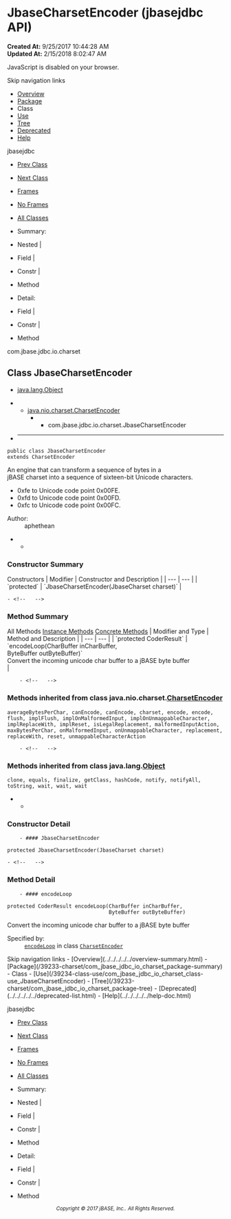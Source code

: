 # JbaseCharsetEncoder (jbasejdbc   API)

**Created At:** 9/25/2017 10:44:28 AM  
**Updated At:** 2/15/2018 8:02:47 AM  

<script type="text/javascript"><!--
    try {
        if (location.href.indexOf('is-external=true') == -1) {
            parent.document.title="JbaseCharsetEncoder (jbasejdbc   API)";
        }
    }
    catch(err) {
    }
//-->
var methods = {"i0":10};
var tabs = {65535:["t0","All Methods"],2:["t2","Instance Methods"],8:["t4","Concrete Methods"]};
var altColor = "altColor";
var rowColor = "rowColor";
var tableTab = "tableTab";
var activeTableTab = "activeTableTab";</script><noscript><div>JavaScript is disabled on your browser.</div></noscript><!-- ========= START OF TOP NAVBAR ======= -->
<!--   -->
Skip navigation links
<!--   -->
- [Overview](../../../../../overview-summary.html)
- [Package](/39233-charset/com_jbase_jdbc_io_charset_package-summary)
- Class
- [Use](/39234-class-use/com_jbase_jdbc_io_charset_class-use_JbaseCharsetEncoder)
- [Tree](/39233-charset/com_jbase_jdbc_io_charset_package-tree)
- [Deprecated](../../../../../deprecated-list.html)
- [Help](../../../../../help-doc.html)


jbasejdbc <br>

- [Prev Class](/39233-charset/com_jbase_jdbc_io_charset_JbaseCharsetDecoder "class in com.jbase.jdbc.io.charset")
- [Next Class](/39233-charset/com_jbase_jdbc_io_charset_JbasePrivateUseCharset "class in com.jbase.jdbc.io.charset")


- [Frames](../../../../../index.html?com/jbase/jdbc/io/charset//39233-charset/com_jbase_jdbc_io_charset_JbaseCharsetEncoder)
- [No Frames](/39233-charset/com_jbase_jdbc_io_charset_JbaseCharsetEncoder)


- [All Classes](../../../../../allclasses-noframe.html)


<script type="text/javascript"><!--
  allClassesLink = document.getElementById("allclasses_navbar_top");
  if(window==top) {
    allClassesLink.style.display = "block";
  }
  else {
    allClassesLink.style.display = "none";
  }
  //--></script>

- Summary:
- Nested |
- Field |
- Constr |
- Method


- Detail:
- Field |
- Constr |
- Method
<!--   -->
<!-- ========= END OF TOP NAVBAR ========= --><!-- ======== START OF CLASS DATA ======== -->
com.jbase.jdbc.io.charset

## Class JbaseCharsetEncoder

- [java.lang.Object](http://java.sun.com/j2se/1.5.0/docs/api/java/lang/Object.html?is-external=true "class or interface in java.lang")
- - [java.nio.charset.CharsetEncoder](http://java.sun.com/j2se/1.5.0/docs/api/java/nio/charset/CharsetEncoder.html?is-external=true "class or interface in java.nio.charset")
    - - com.jbase.jdbc.io.charset.JbaseCharsetEncoder


- * * *


```
public class JbaseCharsetEncoder
extends CharsetEncoder
```

An engine that can transform a sequence of bytes in a<br> jBASE charset into a sequence of sixteen-bit Unicode characters.<br>


- 0xfe to Unicode code point 0x00FE.<br>
- 0xfd to Unicode code point 0x00FD.<br>
- 0xfc to Unicode code point 0x00FC.<br>
<dl><dt><span class="simpleTagLabel">Author:</span></dt>
<dd>aphethean</dd></dl>

- <!-- ======== CONSTRUCTOR SUMMARY ======== -->
    - <!--   -->
### Constructor Summary


<caption><span>Constructors</span><span class="tabEnd"> </span></caption>| Modifier | Constructor and Description |
| --- | --- |
| `protected` | `JbaseCharsetEncoder(JbaseCharset charset)`  |

<!-- ========== METHOD SUMMARY =========== -->
    - <!--   -->
### Method Summary


<caption><span id="t0" class="activeTableTab"><span>All Methods</span><span class="tabEnd"> </span></span><span id="t2" class="tableTab"><span><a href="javascript:show(2);">Instance Methods</a></span><span class="tabEnd"> </span></span><span id="t4" class="tableTab"><span><a href="javascript:show(8);">Concrete Methods</a></span><span class="tabEnd"> </span></span></caption>| Modifier and Type | Method and Description |
| --- | --- |
| `protected CoderResult` | `encodeLoop(CharBuffer inCharBuffer,<br>          ByteBuffer outByteBuffer)`<br>Convert the incoming unicode char buffer to a jBASE byte buffer<br> |


        - <!--   -->
### Methods inherited from class java.nio.charset.[CharsetEncoder](http://java.sun.com/j2se/1.5.0/docs/api/java/nio/charset/CharsetEncoder.html?is-external=true "class or interface in java.nio.charset")
`averageBytesPerChar, canEncode, canEncode, charset, encode, encode, flush, implFlush, implOnMalformedInput, implOnUnmappableCharacter, implReplaceWith, implReset, isLegalReplacement, malformedInputAction, maxBytesPerChar, onMalformedInput, onUnmappableCharacter, replacement, replaceWith, reset, unmappableCharacterAction`


        - <!--   -->
### Methods inherited from class java.lang.[Object](http://java.sun.com/j2se/1.5.0/docs/api/java/lang/Object.html?is-external=true "class or interface in java.lang")
`clone, equals, finalize, getClass, hashCode, notify, notifyAll, toString, wait, wait, wait`

- <!-- ========= CONSTRUCTOR DETAIL ======== -->
    - <!--   -->
### Constructor Detail
<!--   -->
        - #### JbaseCharsetEncoder

```
protected JbaseCharsetEncoder(JbaseCharset charset)
```

<!-- ============ METHOD DETAIL ========== -->
    - <!--   -->
### Method Detail
<!--   -->
        - #### encodeLoop

```
protected CoderResult encodeLoop(CharBuffer inCharBuffer,
                                 ByteBuffer outByteBuffer)
```

Convert the incoming unicode char buffer to a jBASE byte buffer
<dl><dt><span class="overrideSpecifyLabel">Specified by:</span></dt>
<dd>
<code><a href="http://java.sun.com/j2se/1.5.0/docs/api/java/nio/charset/CharsetEncoder.html?is-external=true#encodeLoop-java.nio.CharBuffer-java.nio.ByteBuffer-" title="class or interface in java.nio.charset">encodeLoop</a></code> in class <code><a href="http://java.sun.com/j2se/1.5.0/docs/api/java/nio/charset/CharsetEncoder.html?is-external=true" title="class or interface in java.nio.charset">CharsetEncoder</a></code>
</dd></dl>
<!-- ========= END OF CLASS DATA ========= --><!-- ======= START OF BOTTOM NAVBAR ====== -->
<!--   -->
Skip navigation links
<!--   -->
- [Overview](../../../../../overview-summary.html)
- [Package](/39233-charset/com_jbase_jdbc_io_charset_package-summary)
- Class
- [Use](/39234-class-use/com_jbase_jdbc_io_charset_class-use_JbaseCharsetEncoder)
- [Tree](/39233-charset/com_jbase_jdbc_io_charset_package-tree)
- [Deprecated](../../../../../deprecated-list.html)
- [Help](../../../../../help-doc.html)


jbasejdbc <br>

- [Prev Class](/39233-charset/com_jbase_jdbc_io_charset_JbaseCharsetDecoder "class in com.jbase.jdbc.io.charset")
- [Next Class](/39233-charset/com_jbase_jdbc_io_charset_JbasePrivateUseCharset "class in com.jbase.jdbc.io.charset")


- [Frames](../../../../../index.html?com/jbase/jdbc/io/charset//39233-charset/com_jbase_jdbc_io_charset_JbaseCharsetEncoder)
- [No Frames](/39233-charset/com_jbase_jdbc_io_charset_JbaseCharsetEncoder)


- [All Classes](../../../../../allclasses-noframe.html)


<script type="text/javascript"><!--
  allClassesLink = document.getElementById("allclasses_navbar_bottom");
  if(window==top) {
    allClassesLink.style.display = "block";
  }
  else {
    allClassesLink.style.display = "none";
  }
  //--></script>

- Summary:
- Nested |
- Field |
- Constr |
- Method


- Detail:
- Field |
- Constr |
- Method
<!--   -->
<!-- ======== END OF BOTTOM NAVBAR ======= -->
<small>			<center>			<i>Copyright © 2017 jBASE, Inc.. All Rights Reserved.</i>		</center></small>
